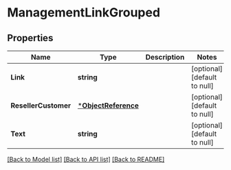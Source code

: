 # ManagementLinkGrouped

## Properties
Name | Type | Description | Notes
------------ | ------------- | ------------- | -------------
**Link** | **string** |  | [optional] [default to null]
**ResellerCustomer** | [***ObjectReference**](ObjectReference.md) |  | [optional] [default to null]
**Text** | **string** |  | [optional] [default to null]

[[Back to Model list]](../README.md#documentation-for-models) [[Back to API list]](../README.md#documentation-for-api-endpoints) [[Back to README]](../README.md)


